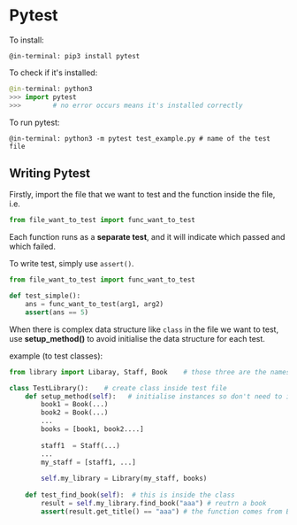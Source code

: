 # Pytest

To install:

```
@in-terminal: pip3 install pytest
```
To check if it's installed:

```python
@in-terminal: python3
>>> import pytest
>>>        # no error occurs means it's installed correctly
```

To run pytest:

```
@in-terminal: python3 -m pytest test_example.py # name of the test file
```

## Writing Pytest
Firstly, import the file that we want to test and the function inside the file,  
i.e.

```python
from file_want_to_test import func_want_to_test
```
Each function runs as a **separate test**, and it will indicate which passed and which failed.

To write test, simply use `assert()`.

```python
from file_want_to_test import func_want_to_test

def test_simple():
	ans = func_want_to_test(arg1, arg2)
	assert(ans == 5)
```

When there is complex data structure like `class` in the file we want to test, use **setup_method()** to avoid initialise the data structure for each test.

example (to test classes):

```python
from library import Libaray, Staff, Book	# those three are the names of the classes

class TestLibrary():	# create class inside test file
	def setup_method(self):   # initialise instances so don't need to initialis every time running the test
		book1 = Book(...)
		book2 = Book(...)
		...
		books = [book1, book2....]
		
		staff1  = Staff(...)
		...
		my_staff = [staff1, ...]
		
		self.my_library = Library(my_staff, books)
		
	def test_find_book(self):  # this is inside the class
		result = self.my_library.find_book("aaa") # reutrn a book
		assert(result.get_title() == "aaa") # the function comes from Book

```
